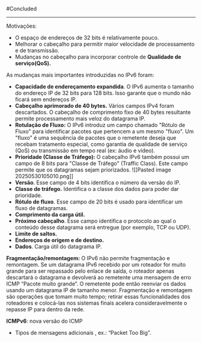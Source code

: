 
#Concluded 

---

Motivações:
- O espaço de endereços de 32 bits é relativamente pouco.
- Melhorar o cabeçalho para permitir maior velocidade de processamento e de transmissão.
- Mudanças no cabeçalho para incorporar controle de **Qualidade de serviço(QoS).**

As mudanças mais importantes introduzidas no IPv6 foram: 
- **Capacidade de endereçamento expandida**. O IPv6 aumenta o tamanho do endereço IP de 32 bits para 128 bits. Isso garante que o mundo não ficará sem endereços IP.
- **Cabeçalho aprimorado de 40 bytes.** Vários campos IPv4 foram descartados. O cabeçalho de comprimento fixo de 40 bytes resultante permite processamento mais veloz do datagrama IP.
- **Rotulação de Fluxo:** O IPv6 introduz um campo chamado "Rótulo de Fluxo" para identificar pacotes que pertencem a um mesmo "fluxo". Um "fluxo" é uma sequência de pacotes que o remetente deseja que recebam tratamento especial, como garantia de qualidade de serviço (QoS) ou transmissão em tempo real (ex: áudio e vídeo).
- **Prioridade (Classe de Tráfego):** O cabeçalho IPv6 também possui um campo de 8 bits para "Classe de Tráfego" (Traffic Class). Este campo permite que os datagramas sejam priorizados.
![[Pasted image 20250530105010.png]]
- **Versão**. Esse campo de 4 bits identifica o número da versão do IP. 
- **Classe de tráfego.** Identifica o a classe dos dados para poder dar prioridade.
- **Rótulo de fluxo**. Esse campo de 20 bits é usado para identificar um fluxo de datagramas. 
- **Comprimento da carga útil.** 
- **Próximo cabeçalho**. Esse campo identifica o protocolo ao qual o conteúdo desse datagrama será entregue (por exemplo, TCP ou UDP). 
- **Limite de saltos.** 
- **Endereços de origem e de destino.** 
- **Dados**. Carga útil do datagrama IP.
 
 **Fragmentação/remontagem:** O IPv6 não permite fragmentação e remontagem. Se um datagrama IPv6 recebido por um roteador for muito grande para ser repassado pelo enlace de saída, o roteador apenas descartará o datagrama e devolverá ao remetente uma mensagem de erro ICMP “Pacote muito grande”. O remetente pode então reenviar os dados usando um datagrama IP de tamanho menor.  Fragmentação e remontagem são operações que tomam muito tempo; retirar essas funcionalidades dos roteadores e colocá-las nos sistemas finais acelera consideravelmente o repasse IP para dentro da rede. 

**ICMPv6**: nova versão do ICMP
- Tipos de mensagens adicionais , ex.: “Packet Too Big”.
